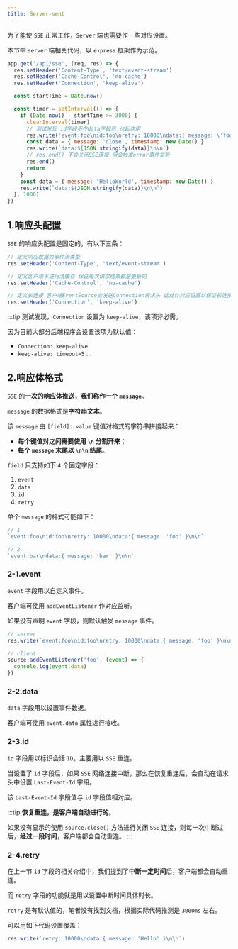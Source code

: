```yaml
---
title: Server-sent
---
```


为了能使 `SSE` 正常工作，`Server` 端也需要作一些对应设置。

本节中 `server` 端相关代码，以 `express` 框架作为示范。

```js
app.get('/api/sse', (req, res) => {
  res.setHeader('Content-Type', 'text/event-stream')
  res.setHeader('Cache-Control', 'no-cache')
  res.setHeader('Connection', 'keep-alive')

  const startTime = Date.now()

  const timer = setInterval(() => {
    if (Date.now() - startTime >= 3000) {
      clearInterval(timer)
      // 测试发现 id字段不在data字段后 也起作用
      res.write('event:foo\nid:foo\nretry: 10000\ndata:{ message: \'foo\' }\n\n')
      const data = { message: 'close', timestamp: new Date() }
      res.write(`data:${JSON.stringify(data)}\n\n`)
      // res.end() 不会关闭SSE连接 但会触发error事件监听
      res.end()
      return
    }
    const data = { message: 'HelloWorld', timestamp: new Date() }
    res.write(`data:${JSON.stringify(data)}\n\n`)
  }, 1000)
})
```

## 1.响应头配置

`SSE` 的响应头配置是固定的，有以下三条：

```js
// 定义响应数据为事件流类型
res.setHeader('Content-Type', 'text/event-stream')

// 定义客户端不进行清缓存 保证每次请求结果都是更新的
res.setHeader('Cache-Control', 'no-cache')

// 定义长连接 客户端EventSource会发送Connection请求头 此处作对应设置以保证长连接
res.setHeader('Connection', 'keep-alive')
```

:::tip
测试发现，`Connection` 设置为 `keep-alive`，该项非必需。

因为目前大部分后端程序会设置该项为默认值：

- `Connection: keep-alive`
- `keep-alive: timeout=5`
:::

## 2.响应体格式

`SSE` 的**一次的响应体推送，我们称作一个 `message`**。

`message` 的数据格式是**字符串文本**。

该 `message` 由 `[field]: value` 键值对格式的字符串拼接起来：

- **每个键值对之间需要使用 `\n` 分割开来**；
- **每个 `message` 末尾以 `\n\n` 结尾**。

`field` 只支持如下 `4` 个固定字段：

1. `event`
2. `data`
3. `id`
4. `retry`

单个 `message` 的格式可能如下：

```js
// 1
`event:foo\nid:foo\nretry: 10000\ndata:{ message: 'foo' }\n\n`

// 2
`event:bar\ndata:{ message: 'bar' }\n\n`
```

### 2-1.event

`event` 字段用以自定义事件。

客户端可使用 `addEventListener` 作对应监听。

如果没有声明 `event` 字段，则默认触发 `message` 事件。

```js
// server
res.write(`event:foo\nid:foo\nretry: 10000\ndata:{ message: 'foo' }\n\n`)

// client
source.addEventListener('foo', (event) => {
  console.log(event.data)
})
```

### 2-2.data

`data` 字段用以设置事件数据。

客户端可使用 `event.data` 属性进行接收。

### 2-3.id

`id` 字段用以标识会话 `ID`。主要用以 `SSE` 重连。

当设置了 `id` 字段后，如果 `SSE` 网络连接中断，那么在恢复重连后，会自动在请求头中设置 `Last-Event-Id` 字段。

该 `Last-Event-Id` 字段值与 `id` 字段值相对应。

:::tip
**恢复重连，是客户端自动进行的**。

如果没有显示的使用 `source.close()` 方法进行关闭 `SSE` 连接，则每一次中断过后，**经过一段时间**，客户端都会自动重连。
:::

### 2-4.retry

在上一节 `id` 字段的相关介绍中，我们提到了**中断一定时间**后，客户端都会自动重连。

而 `retry` 字段的功能就是用以设置中断时间具体时长。

`retry` 是有默认值的，笔者没有找到文档，根据实际代码推测是 `3000ms` 左右。

可以用如下代码设置覆盖：

```js
res.write(`retry: 10000\ndata:{ message: 'Hello' }\n\n`)
```
